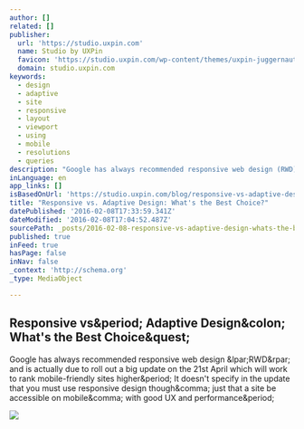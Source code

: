 ```yaml
---
author: []
related: []
publisher:
  url: 'https://studio.uxpin.com'
  name: Studio by UXPin
  favicon: 'https://studio.uxpin.com/wp-content/themes/uxpin-juggernaut/img/favicon.ico'
  domain: studio.uxpin.com
keywords:
  - design
  - adaptive
  - site
  - responsive
  - layout
  - viewport
  - using
  - mobile
  - resolutions
  - queries
description: "Google has always recommended responsive web design (RWD) and is actually due to roll out a big update on the 21st April which will work to rank mobile-friendly sites higher. It doesn't specify in the update that you must use responsive design though, just that a site be accessible on mobile, with good UX and performance."
inLanguage: en
app_links: []
isBasedOnUrl: 'https://studio.uxpin.com/blog/responsive-vs-adaptive-design-whats-best-choice-designers/'
title: "Responsive vs. Adaptive Design: What's the Best Choice?"
datePublished: '2016-02-08T17:33:59.341Z'
dateModified: '2016-02-08T17:04:52.487Z'
sourcePath: _posts/2016-02-08-responsive-vs-adaptive-design-whats-the-best-choice.md
published: true
inFeed: true
hasPage: false
inNav: false
_context: 'http://schema.org'
_type: MediaObject

---
```

<article style=""><h1>Responsive vs&amp;period; Adaptive Design&amp;colon; What's the Best Choice&amp;quest;</h1><p>Google has always recommended responsive web design &amp;lpar;RWD&amp;rpar; and is actually due to roll out a big update on the 21st April which will work to rank mobile-friendly sites higher&amp;period; It doesn't specify in the update that you must use responsive design though&amp;comma; just that a site be accessible on mobile&amp;comma; with good UX and performance&amp;period;</p><img src="https://studio.uxpin.com/wp-content/uploads/2015/04/Screen-Shot-2015-04-16-at-7.46.13-PM.png" /></article>